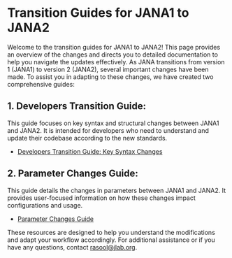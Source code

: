 # Transition Guides for JANA1 to JANA2

Welcome to the transition guides for JANA1 to JANA2! This page provides an overview of the changes and directs you to detailed documentation to help you navigate the updates effectively. As JANA transitions from version 1 (JANA1) to version 2 (JANA2), several important changes have been made. To assist you in adapting to these changes, we have created two comprehensive guides:

## 1. **Developers Transition Guide:** 
This guide focuses on key syntax and structural changes between JANA1 and JANA2. It is intended for developers who need to understand and update their codebase according to the new standards.
   - [Developers Transition Guide: Key Syntax Changes](jana1to2/developers-transition-guide.md)

## 2. **Parameter Changes Guide:** 
This guide details the changes in parameters between JANA1 and JANA2. It provides user-focused information on how these changes impact configurations and usage.
   - [Parameter Changes Guide](jana1to2/parameter-changes-guide.md)


These resources are designed to help you understand the modifications and adapt your workflow accordingly. For additional assistance or if you have any questions, contact [rasool@jlab.org](mailto:rasool@jlab.org).